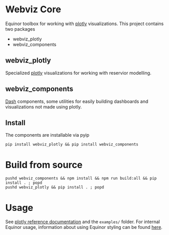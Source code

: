 # Webviz Core

Equinor toolbox for working with [plotly](https://plot.ly) visualizations. This
project contains two packages

* webviz_plotly
* webviz_components

## webviz_plotly

Specialized [plotly](https://plot.ly) visualizations for working with reservior modelling.

## webviz_components

[Dash](https://plot.ly/products/dash/) components, some utilities for easily building
dashboards and visualizations not made using plotly.


## Install

The components are installable via pyip

    pip install webviz_plotly && pip install webviz_components

# Build from source

    pushd webviz_components && npm install && npm run build:all && pip install . ; popd
    pushd webviz_plotly && pip install . ; popd


# Usage

See [plotly reference documentation](https://plot.ly/python/reference/) and the
`examples/` folder. For internal Equinor usage, information about using Equinor
styling can be found [here](/equinor/webviz-css).
